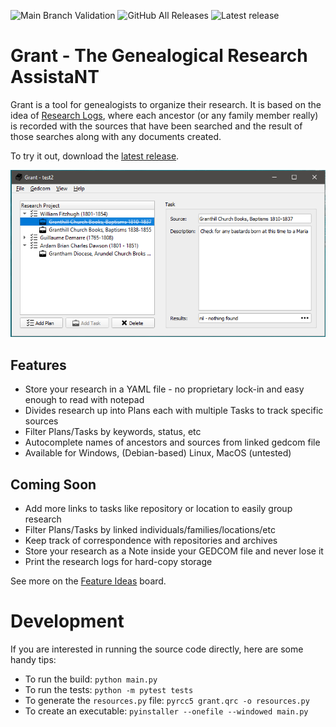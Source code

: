 ![Main Branch Validation](https://github.com/pkuehne/grant/workflows/Main%20Branch%20Validation/badge.svg?branch=main)
![GitHub All Releases](https://img.shields.io/github/downloads/pkuehne/grant/total)
![Latest release](https://img.shields.io/github/v/release/pkuehne/grant)

# Grant - The Genealogical Research AssistaNT

Grant is a tool for genealogists to organize their research. It is based on the idea of [Research Logs](https://www.familysearch.org/wiki/en/Research_Logs), where each ancestor (or any family member really) is recorded with the sources that have been searched and the result of those searches along with any documents created.

To try it out, download the [latest release](https://github.com/pkuehne/grant/releases/latest).

![Grant Main Screen](images/grant-readme.png)

## Features

- Store your research in a YAML file - no proprietary lock-in and easy enough to read with notepad
- Divides research up into Plans each with multiple Tasks to track specific sources
- Filter Plans/Tasks by keywords, status, etc
- Autocomplete names of ancestors and sources from linked gedcom file
- Available for Windows, (Debian-based) Linux, MacOS (untested)

## Coming Soon

- Add more links to tasks like repository or location to easily group research
- Filter Plans/Tasks by linked individuals/families/locations/etc
- Keep track of correspondence with repositories and archives
- Store your research as a Note inside your GEDCOM file and never lose it
- Print the research logs for hard-copy storage

See more on the [Feature Ideas](https://github.com/pkuehne/grant/projects/1) board.

# Development

If you are interested in running the source code directly, here are some handy tips:

- To run the build: `python main.py`
- To run the tests: `python -m pytest tests`
- To generate the `resources.py` file: `pyrcc5 grant.qrc -o resources.py`
- To create an executable: `pyinstaller --onefile --windowed main.py`
